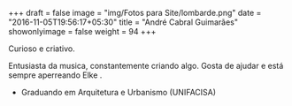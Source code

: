 +++
draft = false
image = "img/Fotos para Site/lombarde.png"
date = "2016-11-05T19:56:17+05:30"
title = "André Cabral Guimarães"
showonlyimage = false
weight = 94
+++

Curioso e criativo.
<!--more-->

Entusiasta da musica, constantemente criando algo. Gosta de ajudar e está sempre aperreando Elke .


* Graduando em Arquitetura e Urbanismo (UNIFACISA)
